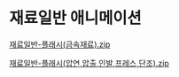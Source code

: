 # 재료일반 애니메이션

[재료일반-플래시(금속재료).zip](%EC%9E%AC%EB%A3%8C%EC%9D%BC%EB%B0%98-%ED%94%8C%EB%9E%98%EC%8B%9C(%EA%B8%88%EC%86%8D%EC%9E%AC%EB%A3%8C).zip)

[재료일반-플래시(압연,압출,인발,프레스,단조).zip](%EC%9E%AC%EB%A3%8C%EC%9D%BC%EB%B0%98-%ED%94%8C%EB%9E%98%EC%8B%9C(%EC%95%95%EC%97%B0%EC%95%95%EC%B6%9C%EC%9D%B8%EB%B0%9C%ED%94%84%EB%A0%88%EC%8A%A4%EB%8B%A8%EC%A1%B0).zip)